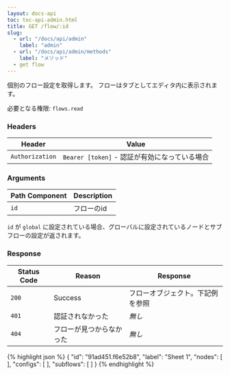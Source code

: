```yaml
---
layout: docs-api
toc: toc-api-admin.html
title: GET /flow/:id
slug:
  - url: "/docs/api/admin"
    label: "admin"
  - url: "/docs/api/admin/methods"
    label: "メソッド"
  - get flow
---
```


個別のフロー設定を取得します。
フローはタブとしてエディタ内に表示されます。

必要となる権限: <code>flows.read</code>

### Headers

Header          | Value
----------------|-------
`Authorization` | `Bearer [token]` - 認証が有効になっている場合

### Arguments

Path Component | Description
---------------|------------
`id`           | フローのid

`id` が `global` に設定されている場合、グローバルに設定されているノードとサブフローの設定が返されます。

### Response

Status Code | Reason                   | Response
------------|--------------------------|--------------
`200`       | Success                  | フローオブジェクト。下記例を参照
`401`       | 認証されなかった         | _無し_
`404`       | フローが見つからなかった | _無し_

{% highlight json %}
{
  "id": "91ad451.f6e52b8",
  "label": "Sheet 1",
  "nodes": [ ],
  "configs": [ ],
  "subflows": [ ]
}
{% endhighlight %}
